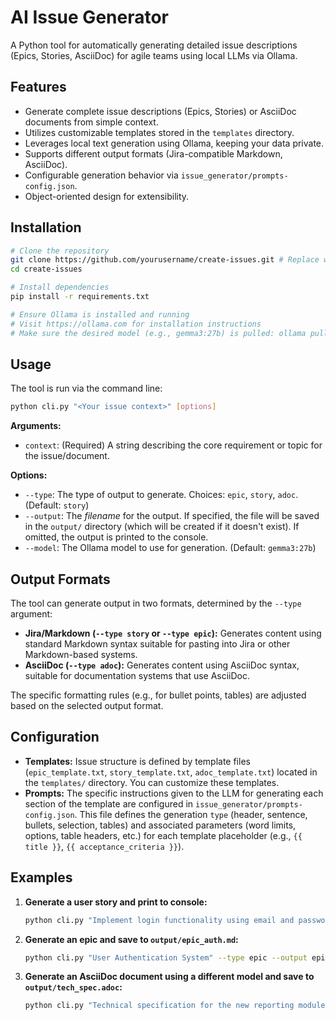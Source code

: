 # AI Issue Generator

A Python tool for automatically generating detailed issue descriptions (Epics, Stories, AsciiDoc) for agile teams using local LLMs via Ollama.

## Features

-   Generate complete issue descriptions (Epics, Stories) or AsciiDoc documents from simple context.
-   Utilizes customizable templates stored in the `templates` directory.
-   Leverages local text generation using Ollama, keeping your data private.
-   Supports different output formats (Jira-compatible Markdown, AsciiDoc).
-   Configurable generation behavior via `issue_generator/prompts-config.json`.
-   Object-oriented design for extensibility.

## Installation

```bash
# Clone the repository
git clone https://github.com/yourusername/create-issues.git # Replace with your actual repo URL if different
cd create-issues

# Install dependencies
pip install -r requirements.txt

# Ensure Ollama is installed and running
# Visit https://ollama.com for installation instructions
# Make sure the desired model (e.g., gemma3:27b) is pulled: ollama pull gemma3:27b
```

## Usage

The tool is run via the command line:

```bash
python cli.py "<Your issue context>" [options]
```

**Arguments:**

-   `context`: (Required) A string describing the core requirement or topic for the issue/document.

**Options:**

-   `--type`: The type of output to generate. Choices: `epic`, `story`, `adoc`. (Default: `story`)
-   `--output`: The *filename* for the output. If specified, the file will be saved in the `output/` directory (which will be created if it doesn't exist). If omitted, the output is printed to the console.
-   `--model`: The Ollama model to use for generation. (Default: `gemma3:27b`)

## Output Formats

The tool can generate output in two formats, determined by the `--type` argument:

-   **Jira/Markdown (`--type story` or `--type epic`):** Generates content using standard Markdown syntax suitable for pasting into Jira or other Markdown-based systems.
-   **AsciiDoc (`--type adoc`):** Generates content using AsciiDoc syntax, suitable for documentation systems that use AsciiDoc.

The specific formatting rules (e.g., for bullet points, tables) are adjusted based on the selected output format.

## Configuration

-   **Templates:** Issue structure is defined by template files (`epic_template.txt`, `story_template.txt`, `adoc_template.txt`) located in the `templates/` directory. You can customize these templates.
-   **Prompts:** The specific instructions given to the LLM for generating each section of the template are configured in `issue_generator/prompts-config.json`. This file defines the generation `type` (header, sentence, bullets, selection, tables) and associated parameters (word limits, options, table headers, etc.) for each template placeholder (e.g., `{{ title }}`, `{{ acceptance_criteria }}`).

## Examples

1.  **Generate a user story and print to console:**
    ```bash
    python cli.py "Implement login functionality using email and password"
    ```

2.  **Generate an epic and save to `output/epic_auth.md`:**
    ```bash
    python cli.py "User Authentication System" --type epic --output epic_auth.md
    ```

3.  **Generate an AsciiDoc document using a different model and save to `output/tech_spec.adoc`:**
    ```bash
    python cli.py "Technical specification for the new reporting module" --type adoc --model llama3:8b --output tech_spec.adoc
    ```